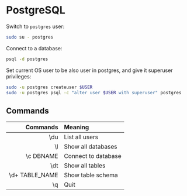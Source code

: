 # PostgreSQL

Switch to `postgres` user:

```bash
sudo su - postgres
```

Connect to a database:

```bash
psql -d postgres
```

Set current OS user to be also user in postgres, and give it superuser privileges:

```bash
sudo -u postgres createuser $USER
sudo -u postgres psql -c "alter user $USER with superuser" postgres
```

## Commands

| Commands | Meaning |
| -------: | :------ |
| \du | List all users |
| \l | Show all databases |
| \c DBNAME | Connect to database |
| \dt | Show all tables |
| \d+ TABLE_NAME | Show table schema |
| \q | Quit |
